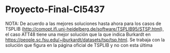# Proyecto-Final-CI5437

NOTA: De acuerdo a las mejores soluciones hasta ahora para los casos de TSPLIB (http://comopt.ifi.uni-heidelberg.de/software/TSPLIB95/STSP.html), 
el caso ATT48 tiene una mejor solución que la que indica Burkardt en https://people.sc.fsu.edu/~jburkardt/datasets/tsp/tsp.html. Se trabaja con la solución
que figura en la página oficial de TSPLIB y no con esta última
